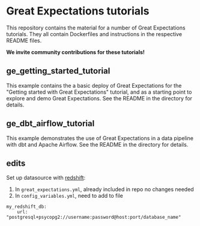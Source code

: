 # Great Expectations tutorials

This repository contains the material for a number of Great Expectations tutorials. They all contain Dockerfiles and instructions in the respective README files.

**We invite community contributions for these tutorials!**

## ge_getting_started_tutorial
This example contains the a basic deploy of Great Expectations for the "Getting started with Great Expectations" tutorial, and as a starting point to explore and demo Great Expectations. See the README in the directory for details.

## ge_dbt_airflow_tutorial
This example demonstrates the use of Great Expectations in a data pipeline with dbt and Apache Airflow. See the README in the directory for details.

## edits
Set up datasource with [redshift](https://docs.greatexpectations.io/en/latest/guides/how_to_guides/configuring_datasources/how_to_configure_a_redshift_datasource.html):
1. In `great_expectations.yml`, already included in repo no changes needed
2. In `config_variables.yml`, need to add to file 
```
my_redshift_db:
    url: "postgresql+psycopg2://username:password@host:port/database_name"
```
